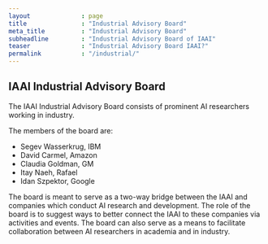 ```yaml
---
layout              : page
title               : "Industrial Advisory Board"
meta_title          : "Industrial Advisory Board"
subheadline         : "Industrial Advisory Board of IAAI"
teaser              : "Industrial Advisory Board IAAI?"
permalink           : "/industrial/"
---
```


## IAAI Industrial Advisory Board ##
The IAAI Industrial Advisory Board consists of prominent AI researchers working in industry.

The members of the board are:
* Segev Wasserkrug, IBM
* David Carmel, Amazon
* Claudia Goldman, GM
* Itay Naeh, Rafael
* Idan Szpektor, Google

 

The board is meant to serve as a two-way bridge between the IAAI and companies which conduct AI research and development. 
The role of the board is to suggest ways to better connect the IAAI to these companies via activities and events. 
The board can also serve as a means to facilitate collaboration between AI researchers in academia and in industry.
